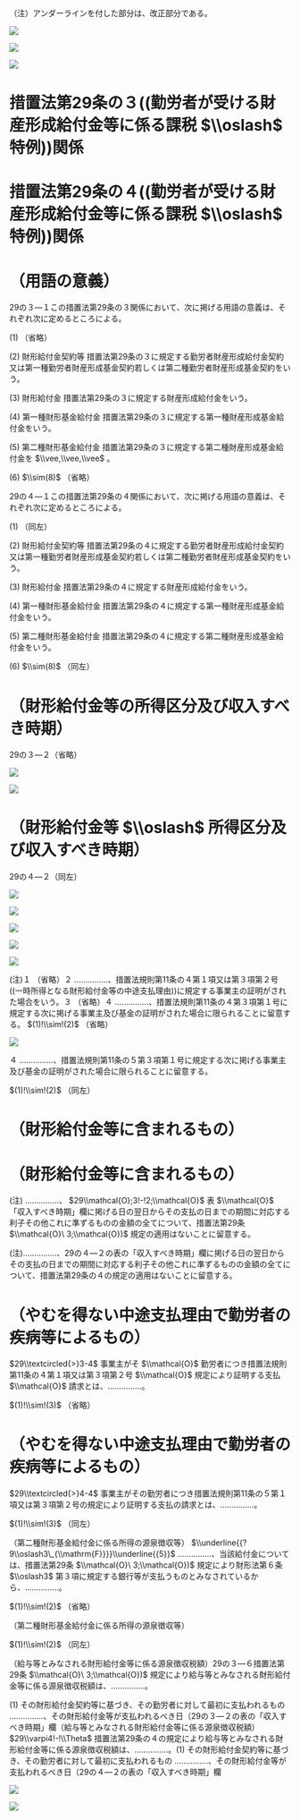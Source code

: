（注）アンダーラインを付した部分は、改正部分である。

![](https://www.nta.go.jp/tmp/3351d2a6-5608-4f0a-bb13-0709da7db38e/images/480052ef5f9facdf975740caa760a8ee05fc67ca9868e6eca3e42f7c5d70030b.jpg)

![](https://www.nta.go.jp/tmp/3351d2a6-5608-4f0a-bb13-0709da7db38e/images/d9c58eed7216732b0949f7f853487fa490b2bbd7c3fa844eabbb8724db48134e.jpg)

![](https://www.nta.go.jp/tmp/3351d2a6-5608-4f0a-bb13-0709da7db38e/images/b459618d626df7ebbfb8790fdc21098c63603171e7ed75d96cce8d5918b4f0f0.jpg)

# 措置法第29条の３((勤労者が受ける財産形成給付金等に係る課税 $\\oslash$ 特例))関係

# 措置法第29条の４((勤労者が受ける財産形成給付金等に係る課税 $\\oslash$ 特例))関係

# （用語の意義）

29の３―１この措置法第29条の３関係において、次に掲げる用語の意義は、それぞれ次に定めるところによる。

(1) （省略）

(2) 財形給付金契約等 措置法第29条の３に規定する勤労者財産形成給付金契約又は第一種勤労者財産形成基金契約若しくは第二種勤労者財産形成基金契約をいう。

(3) 財形給付金 措置法第29条の３に規定する財産形成給付金をいう。

(4) 第一種財形基金給付金 措置法第29条の３に規定する第一種財産形成基金給付金をいう。

(5) 第二種財形基金給付金 措置法第29条の３に規定する第二種財産形成基金給付金を $\\vee,\\vee,\\vee$ 。

(6) $\\sim(8)$ （省略）

29の４―１この措置法第29条の４関係において、次に掲げる用語の意義は、それぞれ次に定めるところによる。

(1) （同左）

(2) 財形給付金契約等 措置法第29条の４に規定する勤労者財産形成給付金契約又は第一種勤労者財産形成基金契約若しくは第二種勤労者財産形成基金契約をいう。

(3) 財形給付金 措置法第29条の４に規定する財産形成給付金をいう。

(4) 第一種財形基金給付金 措置法第29条の４に規定する第一種財産形成基金給付金をいう。

(5) 第二種財形基金給付金 措置法第29条の４に規定する第二種財産形成基金給付金をいう。

(6) $\\sim(8)$ （同左）

# （財形給付金等の所得区分及び収入すべき時期）

29の３―２（省略）

![](https://www.nta.go.jp/tmp/3351d2a6-5608-4f0a-bb13-0709da7db38e/images/f3b9bcbed4ba2ce6a5a67d56ff1b16e38aed29f2da79ab657b07d70909dd55bc.jpg)

![](https://www.nta.go.jp/tmp/3351d2a6-5608-4f0a-bb13-0709da7db38e/images/94cf7e6f7baa93b07965846a98ccfbaeb1178904d5473535bb5ea29055dca44b.jpg)

# （財形給付金等 $\\oslash$ 所得区分及び収入すべき時期）

29の４―２（同左）

![](https://www.nta.go.jp/tmp/3351d2a6-5608-4f0a-bb13-0709da7db38e/images/8165153fd1613a903b1563fc76aff9a96ff604ae2f94779c96680310f9b5b3ec.jpg)

![](https://www.nta.go.jp/tmp/3351d2a6-5608-4f0a-bb13-0709da7db38e/images/887fa50d29ea9cd137a545062f9f24a7949125e4ad0532cb8b1e0411389b88e0.jpg)

![](https://www.nta.go.jp/tmp/3351d2a6-5608-4f0a-bb13-0709da7db38e/images/efdb47598c598a37041a67708e59d4b8a653c3dab02230811b6f68911a7f15a8.jpg)

![](https://www.nta.go.jp/tmp/3351d2a6-5608-4f0a-bb13-0709da7db38e/images/a291507c777928cd628bb9b77e3bfd1bf20fe90bc6b3f3088ab963c7a6c85d3b.jpg)

![](https://www.nta.go.jp/tmp/3351d2a6-5608-4f0a-bb13-0709da7db38e/images/e36c8aa2db4c3937e13e7ded808161a46c4fa04dd8972fd889286b34d7552099.jpg)

(注)１ （省略）２ ……………、措置法規則第11条の４第１項又は第３項第２号((一時所得となる財形給付金等の中途支払理由))に規定する事業主の証明がされた場合をいう。３ （省略）４ ……………、措置法規則第11条の４第３項第１号に規定する次に掲げる事業主及び基金の証明がされた場合に限られることに留意する。 $(1)!\\sim!(2)$ （省略）

![](https://www.nta.go.jp/tmp/3351d2a6-5608-4f0a-bb13-0709da7db38e/images/027311b80a6c956112a356d4dafda6d7e8b1913252265c0ffe87a0694fcf002c.jpg)

４ ……………、措置法規則第11条の５第３項第１号に規定する次に掲げる事業主及び基金の証明がされた場合に限られることに留意する。

$(1)!\\sim!(2)$ （同左）

# （財形給付金等に含まれるもの）

# （財形給付金等に含まれるもの）

(注) ……………、 $29\\mathcal{O};3!-!2;\\mathcal{O}$ 表 $\\mathcal{O}$ 「収入すべき時期」欄に掲げる日の翌日からその支払の日までの期間に対応する利子その他これに準ずるものの金額の全てについて、措置法第29条 $\\mathcal{O}\ 3;\\mathcal{O})$ 規定の適用はないことに留意する。

(注)……………、29の４―２の表の「収入すべき時期」欄に掲げる日の翌日からその支払の日までの期間に対応する利子その他これに準ずるものの金額の全てについて、措置法第29条の４の規定の適用はないことに留意する。

# （やむを得ない中途支払理由で勤労者の疾病等によるもの）

$29\\textcircled{>}3-4$ 事業主がそ $\\mathcal{O}$ 勤労者につき措置法規則第11条の４第１項又は第３項第２号 $\\mathcal{O}$ 規定により証明する支払 $\\mathcal{O}$ 請求とは、……………。

$(1)!\\sim!(3)$ （省略）

# （やむを得ない中途支払理由で勤労者の疾病等によるもの）

$29\\textcircled{>}4-4$ 事業主がその勤労者につき措置法規則第11条の５第１項又は第３項第２号の規定により証明する支払の請求とは、……………。

$(1)!\\sim!(3)$ （同左）

（第二種財形基金給付金に係る所得の源泉徴収等） $\\underline{{?9\\oslash3\_{\\mathrm{F}}}}\\underline{{5}}$ ……………、当該給付金については、措置法第29条 $\\mathcal{O}\ 3;\\mathcal{O})$ 規定により財形法第６条 $\\oslash3$ 第３項に規定する銀行等が支払うものとみなされているから、……………。

$(1)!\\sim!(2)$ （省略）

（第二種財形基金給付金に係る所得の源泉徴収等）

$(1)!\\sim!(2)$ （同左）

（給与等とみなされる財形給付金等に係る源泉徴収税額）29の３―６措置法第29条 $\\mathcal{O}\ 3;\\mathcal{O})$ 規定により給与等とみなされる財形給付金等に係る源泉徴収税額は、……………。

(1) その財形給付金契約等に基づき、その勤労者に対して最初に支払われるもの ……………、その財形給付金等が支払われるべき日（29の３―２の表の「収入すべき時期」欄（給与等とみなされる財形給付金等に係る源泉徴収税額） $29\\varpi4!-!\\Theta$ 措置法第29条の４の規定により給与等とみなされる財形給付金等に係る源泉徴収税額は、……………。(1) その財形給付金契約等に基づき、その勤労者に対して最初に支払われるもの ……………、その財形給付金等が支払われるべき日（29の４―２の表の「収入すべき時期」欄

![](https://www.nta.go.jp/tmp/3351d2a6-5608-4f0a-bb13-0709da7db38e/images/20a49366788689f7fe72b561370b5c8af6d15613c6c8ffc7da2a820a2158483c.jpg)

![](https://www.nta.go.jp/tmp/3351d2a6-5608-4f0a-bb13-0709da7db38e/images/cc0c2ad1f2b1cab6c9b720070b29f1d26c28c602e0eedb0fb2382df1777f9195.jpg)